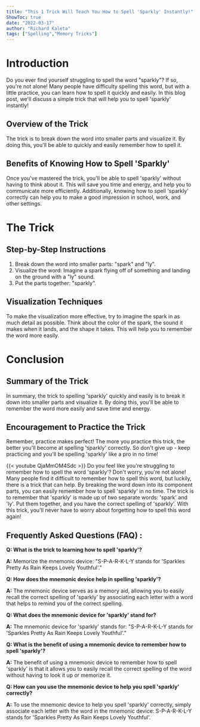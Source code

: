 ```yaml
---
title: "This 1 Trick Will Teach You How to Spell 'Sparkly' Instantly!"
ShowToc: true 
date: "2022-03-17"
author: "Richard Kaleta" 
tags: ["Spelling","Memory Tricks"]
---
```

# Introduction
Do you ever find yourself struggling to spell the word "sparkly"? If so, you're not alone! Many people have difficulty spelling this word, but with a little practice, you can learn how to spell it quickly and easily. In this blog post, we'll discuss a simple trick that will help you to spell 'sparkly' instantly! 

## Overview of the Trick
The trick is to break down the word into smaller parts and visualize it. By doing this, you'll be able to quickly and easily remember how to spell it. 

## Benefits of Knowing How to Spell 'Sparkly'
Once you've mastered the trick, you'll be able to spell 'sparkly' without having to think about it. This will save you time and energy, and help you to communicate more efficiently. Additionally, knowing how to spell 'sparkly' correctly can help you to make a good impression in school, work, and other settings. 

# The Trick
## Step-by-Step Instructions
1. Break down the word into smaller parts: "spark" and "ly". 
2. Visualize the word: Imagine a spark flying off of something and landing on the ground with a "ly" sound.
3. Put the parts together: "sparkly".

## Visualization Techniques
To make the visualization more effective, try to imagine the spark in as much detail as possible. Think about the color of the spark, the sound it makes when it lands, and the shape it takes. This will help you to remember the word more easily. 

# Conclusion
## Summary of the Trick
In summary, the trick to spelling 'sparkly' quickly and easily is to break it down into smaller parts and visualize it. By doing this, you'll be able to remember the word more easily and save time and energy. 

## Encouragement to Practice the Trick
Remember, practice makes perfect! The more you practice this trick, the better you'll become at spelling 'sparkly' correctly. So don't give up - keep practicing and you'll be spelling 'sparkly' like a pro in no time!

{{< youtube QjaMmOM4Sdc >}} 
Do you feel like you're struggling to remember how to spell the word 'sparkly'? Don't worry, you're not alone! Many people find it difficult to remember how to spell this word, but luckily, there is a trick that can help. By breaking the word down into its component parts, you can easily remember how to spell 'sparkly' in no time. The trick is to remember that 'sparkly' is made up of two separate words: 'spark' and 'ly'. Put them together, and you have the correct spelling of 'sparkly'. With this trick, you'll never have to worry about forgetting how to spell this word again!

## Frequently Asked Questions (FAQ) :
**Q: What is the trick to learning how to spell 'sparkly'?**

**A:** Memorize the mnemonic device: "S-P-A-R-K-L-Y stands for 'Sparkles Pretty As Rain Keeps Lovely Youthful'." 

**Q: How does the mnemonic device help in spelling 'sparkly'?**

**A:** The mnemonic device serves as a memory aid, allowing you to easily recall the correct spelling of 'sparkly' by associating each letter with a word that helps to remind you of the correct spelling. 

**Q: What does the mnemonic device for 'sparkly' stand for?**

**A:** The mnemonic device for 'sparkly' stands for: "S-P-A-R-K-L-Y stands for 'Sparkles Pretty As Rain Keeps Lovely Youthful'." 

**Q: What is the benefit of using a mnemonic device to remember how to spell 'sparkly'?**

**A:** The benefit of using a mnemonic device to remember how to spell 'sparkly' is that it allows you to easily recall the correct spelling of the word without having to look it up or memorize it. 

**Q: How can you use the mnemonic device to help you spell 'sparkly' correctly?**

**A:** To use the mnemonic device to help you spell 'sparkly' correctly, simply associate each letter with the word in the mnemonic device: S-P-A-R-K-L-Y stands for 'Sparkles Pretty As Rain Keeps Lovely Youthful'.





